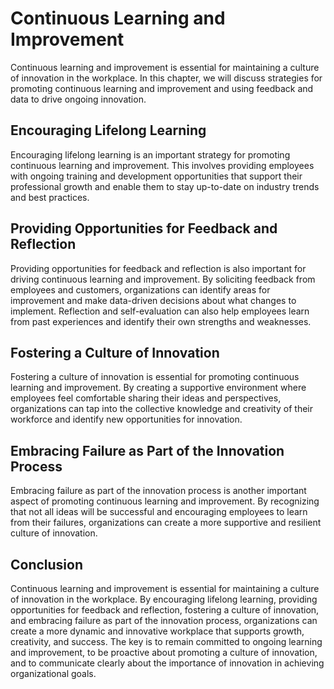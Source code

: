Continuous Learning and Improvement
===============================================================================================

Continuous learning and improvement is essential for maintaining a culture of innovation in the workplace. In this chapter, we will discuss strategies for promoting continuous learning and improvement and using feedback and data to drive ongoing innovation.

Encouraging Lifelong Learning
-----------------------------

Encouraging lifelong learning is an important strategy for promoting continuous learning and improvement. This involves providing employees with ongoing training and development opportunities that support their professional growth and enable them to stay up-to-date on industry trends and best practices.

Providing Opportunities for Feedback and Reflection
---------------------------------------------------

Providing opportunities for feedback and reflection is also important for driving continuous learning and improvement. By soliciting feedback from employees and customers, organizations can identify areas for improvement and make data-driven decisions about what changes to implement. Reflection and self-evaluation can also help employees learn from past experiences and identify their own strengths and weaknesses.

Fostering a Culture of Innovation
---------------------------------

Fostering a culture of innovation is essential for promoting continuous learning and improvement. By creating a supportive environment where employees feel comfortable sharing their ideas and perspectives, organizations can tap into the collective knowledge and creativity of their workforce and identify new opportunities for innovation.

Embracing Failure as Part of the Innovation Process
---------------------------------------------------

Embracing failure as part of the innovation process is another important aspect of promoting continuous learning and improvement. By recognizing that not all ideas will be successful and encouraging employees to learn from their failures, organizations can create a more supportive and resilient culture of innovation.

Conclusion
----------

Continuous learning and improvement is essential for maintaining a culture of innovation in the workplace. By encouraging lifelong learning, providing opportunities for feedback and reflection, fostering a culture of innovation, and embracing failure as part of the innovation process, organizations can create a more dynamic and innovative workplace that supports growth, creativity, and success. The key is to remain committed to ongoing learning and improvement, to be proactive about promoting a culture of innovation, and to communicate clearly about the importance of innovation in achieving organizational goals.

